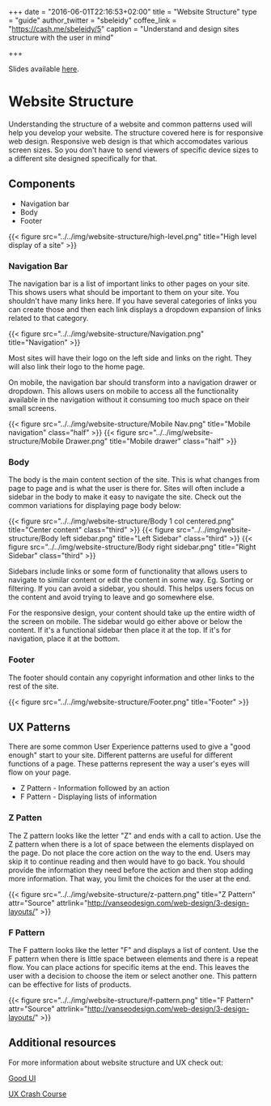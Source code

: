 +++
date = "2016-06-01T22:16:53+02:00"
title = "Website Structure"
type = "guide"
author_twitter = "sbeleidy"
coffee_link = "https://cash.me/sbeleidy/5"
caption = "Understand and design sites structure with the user in mind"

+++

Slides available [here](/slide/website-structure).

# Website Structure

Understanding the structure of a website and common patterns used will help you
develop your website. The structure covered here is for responsive web design.
Responsive web design is that which accomodates various screen sizes. So you don't
have to send viewers of specific device sizes to a different site designed specifically
for that.

## Components

* Navigation bar
* Body
* Footer

{{< figure src="../../img/website-structure/high-level.png" title="High level display of a site" >}}


### Navigation Bar

The navigation bar is a list of important links to other pages on your site.
This shows users what should be important to them on your site. You shouldn't have
many links here. If you have several categories of links you can create those and
then each link displays a dropdown expansion of links related to that category.

{{< figure src="../../img/website-structure/Navigation.png" title="Navigation" >}}

Most sites will have their logo on the left side and links on the right. They will
also link their logo to the home page.

On mobile, the navigation bar should transform into a navigation drawer or dropdown.
This allows users on mobile to access all the functionality available in the navigation
without it consuming too much space on their small screens.

{{< figure src="../../img/website-structure/Mobile Nav.png" title="Mobile navigation" class="half" >}}
{{< figure src="../../img/website-structure/Mobile Drawer.png" title="Mobile drawer" class="half" >}}

### Body

The body is the main content section of the site. This is what changes from page to
page and is what the user is there for. Sites will often include a sidebar in the body
to make it easy to navigate the site. Check out the common variations for displaying
page body below:

{{< figure src="../../img/website-structure/Body 1 col centered.png" title="Center content" class="third" >}}
{{< figure src="../../img/website-structure/Body left sidebar.png" title="Left Sidebar" class="third" >}}
{{< figure src="../../img/website-structure/Body right sidebar.png" title="Right Sidebar" class="third" >}}

Sidebars include links or some form of functionality that allows users to navigate to similar
content or edit the content in some way. Eg. Sorting or filtering. If you can avoid
a sidebar, you should. This helps users focus on the content and avoid trying to
leave and go somewhere else.

For the responsive design, your content should take up the entire width of the screen
on mobile. The sidebar would go either above or below the content. If it's a functional
sidebar then place it at the top. If it's for navigation, place it at the bottom.


### Footer

The footer should contain any copyright information and other links to the rest of the site.

{{< figure src="../../img/website-structure/Footer.png" title="Footer" >}}

## UX Patterns

There are some common User Experience patterns used to give a "good enough" start
to your site. Different patterns are useful for different functions of a page.
These patterns represent the way a user's eyes will flow on your page.

* Z Pattern - Information followed by an action
* F Pattern - Displaying lists of information

### Z Patten

The Z pattern looks like the letter "Z" and ends with a call to action.
Use the Z pattern when there is a lot of space between the elements displayed
on the page. Do not place the core action on the way to the end. Users may skip
it to continue reading and then would have to go back. You should provide the
information they need before the action and then stop adding more information.
That way, you limit the choices for the user at the end.

{{< figure src="../../img/website-structure/z-pattern.png" title="Z Pattern" attr="Source" attrlink="http://vanseodesign.com/web-design/3-design-layouts/" >}}


### F Pattern

The F pattern looks like the letter "F" and displays a list of content. Use the
F pattern when there is little space between elements and there is a repeat flow.
You can place actions for specific items at the end. This leaves the user with
a decision to choose the item or select another one. This pattern can be
effective for lists of products.

{{< figure src="../../img/website-structure/f-pattern.png" title="F Pattern" attr="Source" attrlink="http://vanseodesign.com/web-design/3-design-layouts/" >}}

## Additional resources

For more information about website structure and UX check out:

[Good UI](https://www.goodui.org)

[UX Crash Course](http://thehipperelement.com/post/75476711614/ux-crash-course-31-fundamentals)